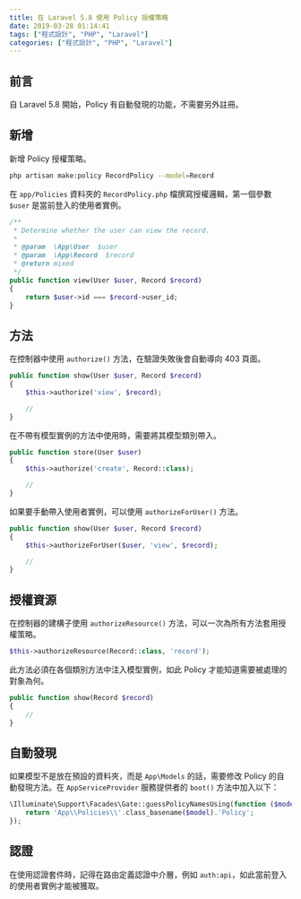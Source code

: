 ```yaml
---
title: 在 Laravel 5.8 使用 Policy 授權策略
date: 2019-03-28 01:14:41
tags: ["程式設計", "PHP", "Laravel"]
categories: ["程式設計", "PHP", "Laravel"]
---
```


## 前言

自 Laravel 5.8 開始，Policy 有自動發現的功能，不需要另外註冊。

## 新增

新增 Policy 授權策略。

```bash
php artisan make:policy RecordPolicy --model=Record
```

在 `app/Policies` 資料夾的 `RecordPolicy.php` 檔撰寫授權邏輯，第一個參數 `$user` 是當前登入的使用者實例。

```php
/**
 * Determine whether the user can view the record.
 *
 * @param  \App\User  $user
 * @param  \App\Record  $record
 * @return mixed
 */
public function view(User $user, Record $record)
{
    return $user->id === $record->user_id;
}
```

## 方法

在控制器中使用 `authorize()` 方法，在驗證失敗後會自動導向 403 頁面。

```php
public function show(User $user, Record $record)
{
    $this->authorize('view', $record);

    //
}
```

在不帶有模型實例的方法中使用時，需要將其模型類別帶入。

```php
public function store(User $user)
{
    $this->authorize('create', Record::class);

    //
}
```

如果要手動帶入使用者實例，可以使用 `authorizeForUser()` 方法。

```php
public function show(User $user, Record $record)
{
    $this->authorizeForUser($user, 'view', $record);

    //
}
```

## 授權資源

在控制器的建構子使用 `authorizeResource()` 方法，可以一次為所有方法套用授權策略。

```php
$this->authorizeResource(Record::class, 'record');
```

此方法必須在各個類別方法中注入模型實例，如此 Policy 才能知道需要被處理的對象為何。

```php
public function show(Record $record)
{
    //
}
```

## 自動發現

如果模型不是放在預設的資料夾，而是 `App\Models` 的話，需要修改 Policy 的自動發現方法。在 `AppServiceProvider` 服務提供者的 `boot()` 方法中加入以下：

```php
\Illuminate\Support\Facades\Gate::guessPolicyNamesUsing(function ($model) {
    return 'App\\Policies\\'.class_basename($model).'Policy';
});
```

## 認證

在使用認證套件時，記得在路由定義認證中介層，例如 `auth:api`，如此當前登入的使用者實例才能被獲取。
